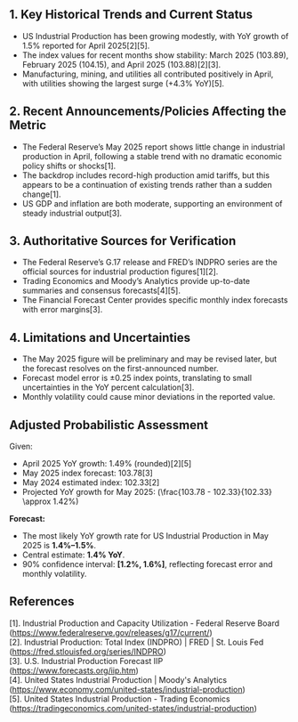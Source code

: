 ## 1. Key Historical Trends and Current Status

- US Industrial Production has been growing modestly, with YoY growth of 1.5% reported for April 2025[2][5].
- The index values for recent months show stability: March 2025 (103.89), February 2025 (104.15), and April 2025 (103.88)[2][3].
- Manufacturing, mining, and utilities all contributed positively in April, with utilities showing the largest surge (+4.3% YoY)[5].

## 2. Recent Announcements/Policies Affecting the Metric

- The Federal Reserve’s May 2025 report shows little change in industrial production in April, following a stable trend with no dramatic economic policy shifts or shocks[1].
- The backdrop includes record-high production amid tariffs, but this appears to be a continuation of existing trends rather than a sudden change[1].
- US GDP and inflation are both moderate, supporting an environment of steady industrial output[3].

## 3. Authoritative Sources for Verification

- The Federal Reserve’s G.17 release and FRED’s INDPRO series are the official sources for industrial production figures[1][2].
- Trading Economics and Moody’s Analytics provide up-to-date summaries and consensus forecasts[4][5].
- The Financial Forecast Center provides specific monthly index forecasts with error margins[3].

## 4. Limitations and Uncertainties

- The May 2025 figure will be preliminary and may be revised later, but the forecast resolves on the first-announced number.
- Forecast model error is ±0.25 index points, translating to small uncertainties in the YoY percent calculation[3].
- Monthly volatility could cause minor deviations in the reported value.

## Adjusted Probabilistic Assessment

Given:
- April 2025 YoY growth: 1.49% (rounded)[2][5]
- May 2025 index forecast: 103.78[3]
- May 2024 estimated index: 102.33[2]
- Projected YoY growth for May 2025: \(\frac{103.78 - 102.33}{102.33} \approx 1.42\%\)

**Forecast:**  
- The most likely YoY growth rate for US Industrial Production in May 2025 is **1.4%–1.5%**.
- Central estimate: **1.4% YoY**.
- 90% confidence interval: **[1.2%, 1.6%]**, reflecting forecast error and monthly volatility.

## References

[1]. Industrial Production and Capacity Utilization - Federal Reserve Board (https://www.federalreserve.gov/releases/g17/current/)  
[2]. Industrial Production: Total Index (INDPRO) | FRED | St. Louis Fed (https://fred.stlouisfed.org/series/INDPRO)  
[3]. U.S. Industrial Production Forecast IIP (https://www.forecasts.org/iip.htm)  
[4]. United States Industrial Production | Moody's Analytics (https://www.economy.com/united-states/industrial-production)  
[5]. United States Industrial Production - Trading Economics (https://tradingeconomics.com/united-states/industrial-production)